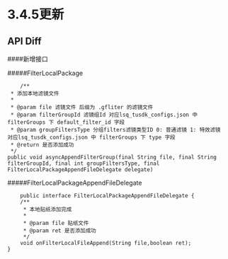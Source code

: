 # 3.4.5更新

## API Diff

####新增接口

#####FilterLocalPackage

    	/**
	 * 添加本地滤镜文件
	 *
	 * @param file 滤镜文件 后缀为 .gfliter 的滤镜文件 
	 * @param filterGroupId 滤镜组Id 对应lsq_tusdk_configs.json 中filterGroups 下 default_filter_id 字段
	 * @param groupFiltersType 分组filters滤镜类型ID 0: 普通滤镜 1: 特效滤镜  对应lsq_tusdk_configs.json 中 filterGroups 下 type 字段
	 * @return 是否添加成功
	 */
	public void asyncAppendFilterGroup(final String file, final String filterGroupId, final int groupFiltersType, final FilterLocalPackageAppendFileDelegate delegate)


#####FilterLocalPackageAppendFileDelegate

    	public interface FilterLocalPackageAppendFileDelegate {
		/**
		 * 本地贴纸添加完成
		 *
		 * @param file 贴纸文件
		 * @param ret 是否添加成功
		 */
		void onFilterLocalFileAppend(String file,boolean ret);
	}